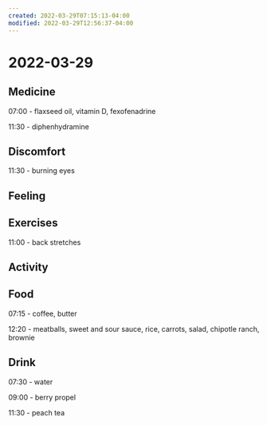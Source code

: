```yaml
---
created: 2022-03-29T07:15:13-04:00
modified: 2022-03-29T12:56:37-04:00
---
```


# 2022-03-29

## Medicine

07:00 - flaxseed oil, vitamin D, fexofenadrine

11:30 - diphenhydramine


## Discomfort

11:30 - burning eyes


## Feeling


## Exercises

11:00 - back stretches


## Activity


## Food

07:15 - coffee, butter

12:20 - meatballs, sweet and sour sauce, rice, carrots, salad, chipotle ranch, brownie


## Drink

07:30 - water

09:00 - berry propel

11:30 - peach tea
